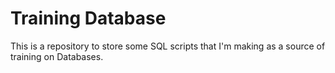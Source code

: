 # Training Database
This is a repository to store some SQL scripts that I'm making as a source of training on Databases.
